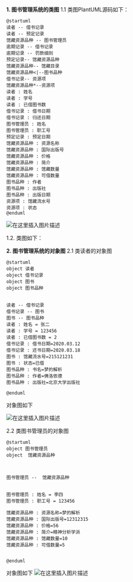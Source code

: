 **1. 图书管理系统的类图**
1.1 类图PlantUML源码如下：
```
@startuml
读者 -- 借书记录
读者 -- 预定记录
馆藏资源品种 -- 图书管理员
逾期记录 -- 借书记录
逾期记录 -- 罚款细则
预定记录-- 馆藏资源品种
馆藏资源品种-- 馆藏目录
馆藏资源品种<|--图书品种
借书记录-- 资源项
馆藏资源品种*--资源项
读者 : 姓名
读者 : 学号
读者 : 已借图书数
借书记录 : 借书日期
借书记录 : 归还日期
图书管理员 : 姓名
图书管理员 : 职工号
预定记录 : 预定日期
馆藏资源品种 : 资源名称
馆藏资源品种 : 国际出版号
馆藏资源品种 : 价格
馆藏资源品种 : 简介
馆藏资源品种 : 馆藏数量
馆藏资源品种 : 可借数量
图书品种 : 作者
图书品种 : 出版社
图书品种 : 出版日期
资源项 : 馆藏流水号
资源项 : 状态
@enduml

```
![在这里插入图片描述](https://img-blog.csdnimg.cn/20200405220726592.png?x-oss-process=image/watermark,type_ZmFuZ3poZW5naGVpdGk,shadow_10,text_aHR0cHM6Ly9ibG9nLmNzZG4ubmV0L3dlaXhpbl80NDAwNTEzMg==,size_16,color_FFFFFF,t_70)


1.2. 类图如下：


**2. 图书管理系统的对象图**
2.1 类读者的对象图

```
@startuml
object 读者
object 借书记录
object 图书
object 图书品种


读者 -- 借书记录
借书记录 -- 图书
图书 -- 图书品种
读者 : 姓名 = 张二
读者 : 学号 = 123456
读者 : 已借图书数 = 2
借书记录 : 借书日期=2020.03.12
借书记录 : 还书日期=2020.03.18
图书 : 馆藏流水号=215121231
图书 : 状态=已借
图书品种 : 书名=梦的解析
图书品种 : 作者=佛洛依德
图书品种 : 出版社=北京大学出版社

@enduml
```
对象图如下

![在这里插入图片描述](https://img-blog.csdnimg.cn/20200405212657620.png)


2.2 类图书管理员的对象图

```
@startuml
object 图书管理员
object  馆藏资源品种



图书管理员 --  馆藏资源品种


图书管理员 : 姓名 = 李四
图书管理员 : 职工号 = 123456

馆藏资源品种 : 资源名称=梦的解析
馆藏资源品种 : 国际出版号=12312315
馆藏资源品种 : 价格=56
馆藏资源品种 : 简介=精神分析学派
馆藏资源品种 : 馆藏数量=10
馆藏资源品种 : 可借数量=5


@enduml
```
对象图如下
![在这里插入图片描述](https://img-blog.csdnimg.cn/20200405213630979.png)
